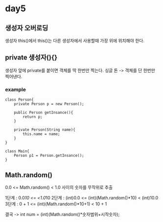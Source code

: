 # day5


## 생성자 오버로딩
생성자 this()에서 this()는 다른 생성자에서 사용할때 가장 위에 위치해야 한다.

## private 생성자(){}
생성자 앞에 private를 붙이면 객체를 딱 한번만 찍는다.
싱글 톤 -> 객체를 단 한번만 찍어낸다.

### example
    class Person{
        private Person p = new Person();
    
        public Person getInsance(){
            return p;
        }
        
        private Person(String name){
            this.name = name;
        }
    }
    
    class Main{
        Person p1 = Person.getInsance();
    }

## Math.random()
0.0 <= Math.random() < 1.0 사이의 숫자를 무작위로 추출

1단계 : 0.0*10 <= <1.0*10
2단계 : (int)0.0 <= (int)(Math.random()*10) < (int)10.0
3단계 : 0 + 1 <= (int)(Math.random()*10+1) < 10 + 1

결국 -> int num = (int)(Math.random()*숫자범위+시작숫자);
